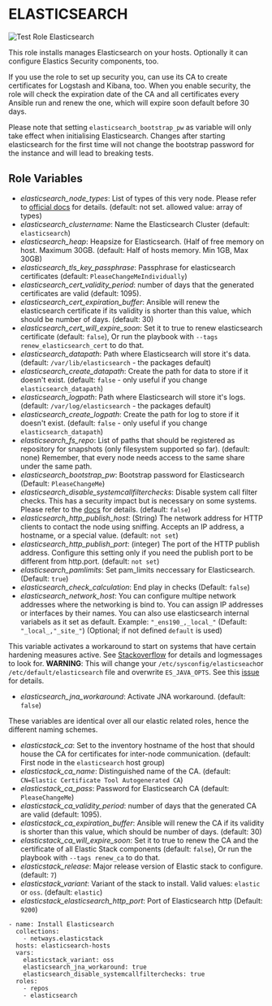 ELASTICSEARCH
=========

![Test Role Elasticsearch](https://github.com/netways/ansible-collection-elasticstack/actions/workflows/test_role_elasticsearch.yml/badge.svg)

This role installs manages Elasticsearch on your hosts. Optionally it can configure Elastics Security components, too.

If you use the role to set up security you, can use its CA to create certificates for Logstash and Kibana, too. When you enable security, the role will check the expiration date of the CA and all certificates every Ansible run and renew the one, which will expire soon default before 30 days.

Please note that setting `elasticsearch_bootstrap_pw` as variable will only take effect when initialising Elasticsearch. Changes after starting elasticsearch for the first time will not change the bootstrap password for the instance and will lead to breaking tests.

Role Variables
--------------

* *elasticsearch_node_types*: List of types of this very node. Please refer to [official docs](https://www.elastic.co/guide/en/elasticsearch/reference/current/modules-node.html) for details. (default: not set. allowed value: array of types)
* *elasticsearch_clustername*: Name the Elasticsearch Cluster (default: `elasticsearch`)
* *elasticsearch_heap*: Heapsize for Elasticsearch. (Half of free memory on host. Maximum 30GB. (default: Half of hosts memory. Min 1GB, Max 30GB)
* *elasticsearch_tls_key_passphrase*: Passphrase for elasticsearch certificates (default: `PleaseChangeMeIndividually`)
* *elasticsearch_cert_validity_period*: number of days that the generated certificates are valid (default: 1095).
* *elasticsearch_cert_expiration_buffer*: Ansible will renew the elasticsearch certificate if its validity is shorter than this value, which should be number of days. (default: 30)
* *elasticsearch_cert_will_expire_soon*: Set it to true to renew elasticsearch certificate (default: `false`), Or run the playbook with `--tags renew_elasticsearch_cert` to do that.
* *elasticsearch_datapath*: Path where Elasticsearch will store it's data. (default: `/var/lib/elasticsearch` - the packages default)
* *elasticsearch_create_datapath*: Create the path for data to store if it doesn't exist. (default: `false` - only useful if you change `elasticsearch_datapath`)
* *elasticsearch_logpath*: Path where Elasticsearch will store it's logs. (default: `/var/log/elasticsearch` - the packages default)
* *elasticsearch_create_logpath*: Create the path for log to store if it doesn't exist. (default: `false` - only useful if you change `elasticsearch_datapath`)
* *elasticsearch_fs_repo*: List of paths that should be registered as repository for snapshots (only filesystem supported so far). (default: none) Remember, that every node needs access to the same share under the same path.
* *elasticsearch_bootstrap_pw*: Bootstrap password for Elasticsearch (Default: `PleaseChangeMe`)
* *elasticsearch_disable_systemcallfilterchecks*: Disable system call filter checks. This has a security impact but is necessary on some systems. Please refer to the [docs](https://www.elastic.co/guide/en/elasticsearch/reference/7.17/_system_call_filter_check.html) for details. (default: `false`)
* *elasticsearch_http_publish_host*: (String) The network address for HTTP clients to contact the node using sniffing. Accepts an IP address, a hostname, or a special value. (default: `not set`)
* *elasticsearch_http_publish_port*: (integer) The port of the HTTP publish address. Configure this setting only if you need the publish port to be different from http.port. (default: `not set`)
* *elasticsearch_pamlimits*: Set pam_limits neccessary for Elasticsearch. (Default: `true`)
* *elasticsearch_check_calculation*: End play in checks (Default: `false`)
* *elasticsearch_network_host*: You can configure multipe network addresses where the networking is bind to. You can assign IP addresses or interfaces by their names. You can also use elasticsearch internal variabels as it set as default. Example: `"_ens190_,_local_"` (Default: `"_local_,"_site_"`) (Optional; if not defined `default` is used)

This variable activates a workaround to start on systems that have certain hardening measures active. See [Stackoverflow](https://stackoverflow.com/questions/47824643/unable-to-load-jna-native-support-library-elasticsearch-6-x/50371992#50371992) for details and logmessages to look for. **WARNING**: This will change your `/etc/sysconfig/elasticseach`or `/etc/default/elasticsearch` file and overwrite `ES_JAVA_OPTS`. See this [issue](https://github.com/netways/ansible-role-elasticsearch/issues/79) for details.

* *elasticsearch_jna_workaround*: Activate JNA workaround. (default: `false`)

These variables are identical over all our elastic related roles, hence the different naming schemes.

* *elasticstack_ca*: Set to the inventory hostname of the host that should house the CA for certificates for inter-node communication. (default: First node in the `elasticsearch` host group)
* *elasticstack_ca_name*: Distinguished name of the CA. (default: `CN=Elastic Certificate Tool Autogenerated CA`)
* *elasticstack_ca_pass*: Password for Elasticsearch CA (default: `PleaseChangeMe`)
* *elasticstack_ca_validity_period*: number of days that the generated CA are valid (default: 1095).
* *elasticstack_ca_expiration_buffer*: Ansible will renew the CA if its validity is shorter than this value, which should be number of days. (default: 30)
* *elasticstack_ca_will_expire_soon*: Set it to true to renew the CA and the certificate of all Elastic Stack components (default: `false`), Or run the playbook with `--tags renew_ca` to do that.
* *elasticstack_release*: Major release version of Elastic stack to configure. (default: `7`)
* *elasticstack_variant*: Variant of the stack to install. Valid values: `elastic` or `oss`. (default: `elastic`)
* *elasticstack_elasticsearch_http_port*: Port of Elasticsearch http (Default: `9200`)

```
- name: Install Elasticsearch
  collections:
    - netways.elasticstack
  hosts: elasticsearch-hosts
  vars:
    elasticstack_variant: oss
    elasticsearch_jna_workaround: true
    elasticsearch_disable_systemcallfilterchecks: true
  roles:
    - repos
    - elasticsearch
```
